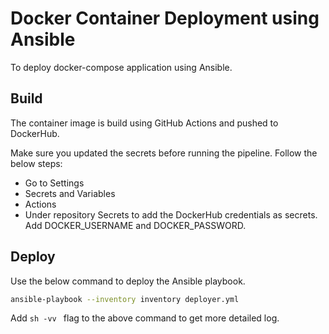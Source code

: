 # Docker Container Deployment using Ansible

To deploy docker-compose application using Ansible.

## Build

The container image is build using GitHub Actions and pushed to DockerHub.

Make sure you updated the secrets before running the pipeline. Follow the below steps:
- Go to Settings
- Secrets and Variables
- Actions
- Under repository Secrets to add the DockerHub credentials as secrets. 
Add DOCKER_USERNAME and DOCKER_PASSWORD. 

## Deploy

Use the below command to deploy the Ansible playbook.

```sh
ansible-playbook --inventory inventory deployer.yml 
```

Add ```sh -vv ``` flag to the above command to get more detailed log.
